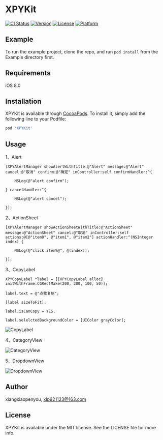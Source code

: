 # XPYKit

[![CI Status](https://img.shields.io/travis/xiangxiaopenyou/XPYKit.svg?style=flat)](https://travis-ci.org/xiangxiaopenyou/XPYKit)
[![Version](https://img.shields.io/cocoapods/v/XPYKit.svg?style=flat)](https://cocoapods.org/pods/XPYKit)
[![License](https://img.shields.io/cocoapods/l/XPYKit.svg?style=flat)](https://cocoapods.org/pods/XPYKit)
[![Platform](https://img.shields.io/cocoapods/p/XPYKit.svg?style=flat)](https://cocoapods.org/pods/XPYKit)

## Example

To run the example project, clone the repo, and run `pod install` from the Example directory first.

## Requirements
iOS 8.0

## Installation

XPYKit is available through [CocoaPods](https://cocoapods.org). To install
it, simply add the following line to your Podfile:

```ruby
pod 'XPYKit'
```

## Usage

1、Alert

    [XPYAlertManager showAlertWithTitle:@"Alert" message:@"Alert" cancel:@"取消" confirm:@"确定" inController:self confirmHandler:^{

        NSLog(@"alert confirm");
    
    } cancelHandler:^{

        NSLog(@"alert cancel");
    
    }];

2、ActionSheet

    [XPYAlertManager showActionSheetWithTitle:@"ActionSheet" message:@"ActionSheet" cancel:@"取消" inController:self actions:@[@"item0", @"item1", @"item2"] actionHandler:^(NSInteger index) {

        NSLog(@"click item%@", @(index));
    
    }];

3、CopyLabel

    XPYCopyLabel *label = [[XPYCopyLabel alloc] initWithFrame:CGRectMake(200, 200, 100, 50)];
    
    label.text = @"点我复制";
    
    [label sizeToFit];
    
    label.isCanCopy = YES;
    
    label.selelctedBackgroundColor = [UIColor grayColor];
    
![CopyLabel](Example/ExampleImages/copy_label.gif)

4、CategoryView

![CategoryView](Example/ExampleImages/category_view.gif)

5、DropdownView

![DropdownView](Example/ExampleImages/dropdown_view.gif)



## Author

xiangxiaopenyou, xlp921123@163.com

## License

XPYKit is available under the MIT license. See the LICENSE file for more info.
